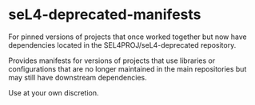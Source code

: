 <!--
  Copyright 2019, Data61
  Commonwealth Scientific and Industrial Research Organisation (CSIRO)
  ABN 41 687 119 230.

  This software may be distributed and modified according to the terms of
  the BSD 2-Clause license. Note that NO WARRANTY is provided.
  See "LICENSE_BSD2.txt" for details.

  @TAG(DATA61_BSD)
-->
# seL4-deprecated-manifests

For pinned versions of projects that once worked together but now have dependencies
located in the SEL4PROJ/seL4-deprecated repository.

Provides manifests for versions of projects that use libraries or configurations
that are no longer maintained in the main repositories but may still have downstream
dependencies.

Use at your own discretion.
